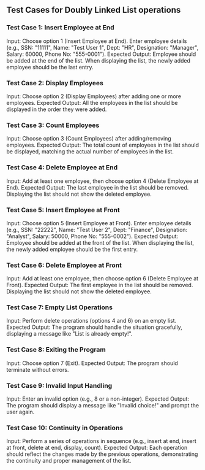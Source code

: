 ## Test Cases for Doubly Linked List operations
### Test Case 1: Insert Employee at End
Input:
Choose option 1 (Insert Employee at End).
Enter employee details (e.g., SSN: "11111", Name: "Test User 1", Dept: "HR", Designation: "Manager", Salary: 60000, Phone No: "555-0001").
Expected Output:
Employee should be added at the end of the list.
When displaying the list, the newly added employee should be the last entry.
### Test Case 2: Display Employees
Input:
Choose option 2 (Display Employees) after adding one or more employees.
Expected Output:
All the employees in the list should be displayed in the order they were added.
### Test Case 3: Count Employees
Input:
Choose option 3 (Count Employees) after adding/removing employees.
Expected Output:
The total count of employees in the list should be displayed, matching the actual number of employees in the list.
### Test Case 4: Delete Employee at End
Input:
Add at least one employee, then choose option 4 (Delete Employee at End).
Expected Output:
The last employee in the list should be removed.
Displaying the list should not show the deleted employee.
### Test Case 5: Insert Employee at Front
Input:
Choose option 5 (Insert Employee at Front).
Enter employee details (e.g., SSN: "22222", Name: "Test User 2", Dept: "Finance", Designation: "Analyst", Salary: 50000, Phone No: "555-0002").
Expected Output:
Employee should be added at the front of the list.
When displaying the list, the newly added employee should be the first entry.
### Test Case 6: Delete Employee at Front
Input:
Add at least one employee, then choose option 6 (Delete Employee at Front).
Expected Output:
The first employee in the list should be removed.
Displaying the list should not show the deleted employee.
### Test Case 7: Empty List Operations
Input:
Perform delete operations (options 4 and 6) on an empty list.
Expected Output:
The program should handle the situation gracefully, displaying a message like "List is already empty!".
### Test Case 8: Exiting the Program
Input:
Choose option 7 (Exit).
Expected Output:
The program should terminate without errors.
### Test Case 9: Invalid Input Handling
Input:
Enter an invalid option (e.g., 8 or a non-integer).
Expected Output:
The program should display a message like "Invalid choice!" and prompt the user again.
### Test Case 10: Continuity in Operations
Input:
Perform a series of operations in sequence (e.g., insert at end, insert at front, delete at end, display, count).
Expected Output:
Each operation should reflect the changes made by the previous operations, demonstrating the continuity and proper management of the list.
